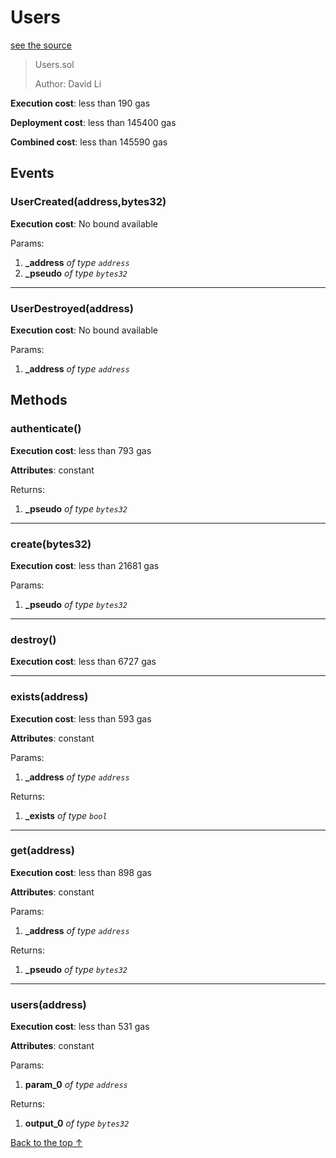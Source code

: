 # Users
[see the source](https://github.com/FriendlyUser/solidity-smart-contracts/tree/master/contracts/tokens/Users69.sol)
> Users.sol
>
> Author: David Li


**Execution cost**: less than 190 gas

**Deployment cost**: less than 145400 gas

**Combined cost**: less than 145590 gas


## Events
### UserCreated(address,bytes32)


**Execution cost**: No bound available


Params:

1. **_address** *of type `address`*
2. **_pseudo** *of type `bytes32`*

--- 
### UserDestroyed(address)


**Execution cost**: No bound available


Params:

1. **_address** *of type `address`*


## Methods
### authenticate()


**Execution cost**: less than 793 gas

**Attributes**: constant



Returns:


1. **_pseudo** *of type `bytes32`*

--- 
### create(bytes32)


**Execution cost**: less than 21681 gas


Params:

1. **_pseudo** *of type `bytes32`*


--- 
### destroy()


**Execution cost**: less than 6727 gas




--- 
### exists(address)


**Execution cost**: less than 593 gas

**Attributes**: constant


Params:

1. **_address** *of type `address`*

Returns:


1. **_exists** *of type `bool`*

--- 
### get(address)


**Execution cost**: less than 898 gas

**Attributes**: constant


Params:

1. **_address** *of type `address`*

Returns:


1. **_pseudo** *of type `bytes32`*

--- 
### users(address)


**Execution cost**: less than 531 gas

**Attributes**: constant


Params:

1. **param_0** *of type `address`*

Returns:


1. **output_0** *of type `bytes32`*

[Back to the top ↑](#users)
